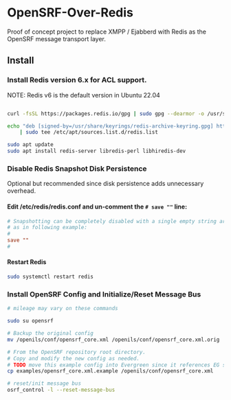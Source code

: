 # OpenSRF-Over-Redis

Proof of concept project to replace XMPP / Ejabberd with Redis as the
OpenSRF message transport layer.

## Install

### Install Redis version 6.x for ACL support.

NOTE: Redis v6 is the default version in Ubuntu 22.04

```sh

curl -fsSL https://packages.redis.io/gpg | sudo gpg --dearmor -o /usr/share/keyrings/redis-archive-keyring.gpg

echo "deb [signed-by=/usr/share/keyrings/redis-archive-keyring.gpg] https://packages.redis.io/deb $(lsb_release -cs) main" \
    | sudo tee /etc/apt/sources.list.d/redis.list

sudo apt update
sudo apt install redis-server libredis-perl libhiredis-dev 

```

### Disable Redis Snapshot Disk Persistence

Optional but recommended since disk persistence adds unnecessary overhead.

#### Edit /etc/redis/redis.conf and un-comment the <code># save ""</code> line:

```conf
# Snapshotting can be completely disabled with a single empty string argument
# as in following example:
#
save ""
#
```

#### Restart Redis

```sh
sudo systemctl restart redis
```

### Install OpenSRF Config and Initialize/Reset Message Bus

```sh
# mileage may vary on these commands

sudo su opensrf 

# Backup the original config
mv /openils/conf/opensrf_core.xml /openils/conf/opensrf_core.xml.orig    

# From the OpenSRF repository root directory.
# Copy and modify the new config as needed.
# TODO move this example config into Evergreen since it references EG services.
cp examples/opensrf_core.xml.example /openils/conf/opensrf_core.xml

# reset/init message bus
osrf_control -l --reset-message-bus     

```
